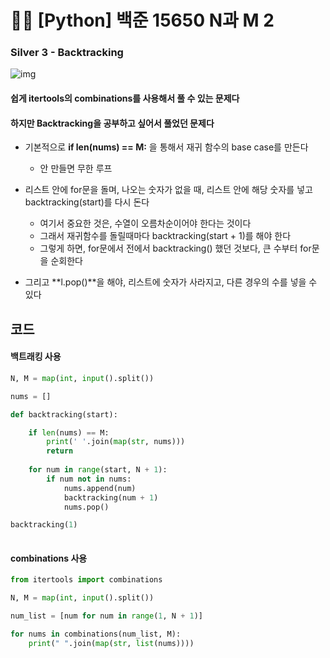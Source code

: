 # 🧑‍💻 [Python] 백준 15650 N과 M 2

### Silver 3 - Backtracking



![img](https://blog.kakaocdn.net/dn/cC1MR5/btr1QwKHa2P/iVlOamnCuGQNGj3KIqU18K/img.png)

#### 쉽게 itertools의 combinations를 사용해서 풀 수 있는 문제다



#### 하지만 Backtracking을 공부하고 싶어서 풀었던 문제다

- 기본적으로 **if len(nums) == M:** 을 통해서 재귀 함수의 base case를 만든다
  - 안 만들면 무한 루프
- 리스트 안에 for문을 돌며, 나오는 숫자가 없을 때, 리스트 안에 해당 숫자를 넣고 backtracking(start)를 다시 돈다
  - 여기서 중요한 것은, 수열이 오름차순이어야 한다는 것이다
  - 그래서 재귀함수를 돌릴때마다 backtracking(start + 1)를 해야 한다
  - 그렇게 하면, for문에서 전에서 backtracking() 했던 것보다, 큰 수부터 for문을 순회한다

- 그리고 **l.pop()**을 해야, 리스트에 숫자가 사라지고, 다른 경우의 수를 넣을 수 있다





## 코드

#### 백트래킹 사용

```python
N, M = map(int, input().split())

nums = []

def backtracking(start):

    if len(nums) == M:
        print(' '.join(map(str, nums)))
        return
    
    for num in range(start, N + 1):
        if num not in nums:
            nums.append(num)
            backtracking(num + 1)
            nums.pop()

backtracking(1)
 
```





#### combinations 사용

```python
from itertools import combinations

N, M = map(int, input().split())

num_list = [num for num in range(1, N + 1)]

for nums in combinations(num_list, M):
    print(" ".join(map(str, list(nums))))
```

